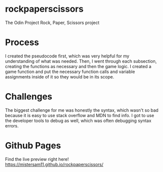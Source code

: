 # rockpaperscissors
The Odin Project Rock, Paper, Scissors project

# Process
I created the pseudocode first, which was very helpful for my understanding of what was needed.
Then, I went through each subsection, creating the functions as necessary and then the game logic.
I created a game function and put the necessary function calls and variable assignments inside of it so they would be in its scope.

# Challenges
The biggest challenge for me was honestly the syntax, which wasn't so bad because it is easy to use stack overflow and MDN to find info. I got to use the developer tools to debug as well, which was often debugging syntax errors.

# Github Pages
Find the live preview right here!
https://mistersam11.github.io/rockpaperscissors/

